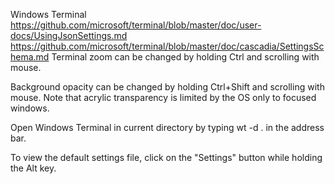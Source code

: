Windows Terminal
https://github.com/microsoft/terminal/blob/master/doc/user-docs/UsingJsonSettings.md
https://github.com/microsoft/terminal/blob/master/doc/cascadia/SettingsSchema.md
Terminal zoom can be changed by holding Ctrl and scrolling with mouse.

Background opacity can be changed by holding Ctrl+Shift and scrolling with mouse. Note that acrylic transparency is limited by the OS only to focused windows.

Open Windows Terminal in current directory by typing wt -d . in the address bar.

To view the default settings file, click on the "Settings" button while holding the Alt key.